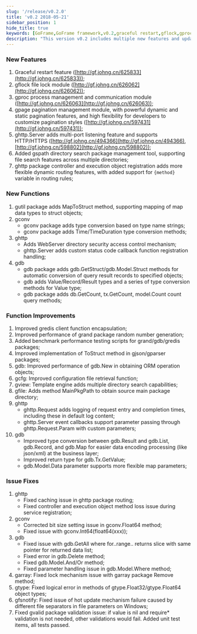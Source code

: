 ```yaml
---
slug: '/release/v0.2.0'
title: 'v0.2 2018-05-21'
sidebar_position: 1
hide_title: true
keywords: [GoFrame,GoFrame framework,v0.2,graceful restart,gflock,gproc,gpage,ghttp,gdb,function improvement]
description: "This version v0.2 includes multiple new features and updates, such as the graceful restart feature for the GoFrame framework, the gflock file lock module, the gproc process management module, and the powerful gpage pagination management module. Additionally, new features include multi-port listening for ghttp.Server and the gspath directory search tool. Function improvements cover enhanced gredis client, performance optimization of gdb methods, and enhanced request logging in the ghttp package. Various issue fixes ensure the stability and reliability of the GoFrame framework."
---
```


### New Features

1. Graceful restart feature ([http://gf.johng.cn/625833](http://gf.johng.cn/625833));
2. gflock file lock module ([http://gf.johng.cn/626062](http://gf.johng.cn/626062));
3. gproc process management and communication module ([http://gf.johng.cn/626063](http://gf.johng.cn/626063));
4. gpage pagination management module, with powerful dynamic and static pagination features, and high flexibility for developers to customize pagination styles ([http://gf.johng.cn/597431](http://gf.johng.cn/597431));
5. ghttp.Server adds multi-port listening feature and supports HTTP/HTTPS ([http://gf.johng.cn/494366](http://gf.johng.cn/494366), [http://gf.johng.cn/598802](http://gf.johng.cn/598802));
6. Added gspath directory search package management tool, supporting file search features across multiple directories;
7. ghttp package controller and execution object registration adds more flexible dynamic routing features, with added support for `{method}` variable in routing rules;

### New Functions

1. gutil package adds MapToStruct method, supporting mapping of map data types to struct objects;
2. gconv
   - gconv package adds type conversion based on type name strings;
   - gconv package adds Time/TimeDuration type conversion methods;
3. ghttp
   - Adds WebServer directory security access control mechanism;
   - ghttp.Server adds custom status code callback function registration handling;
4. gdb
   - gdb package adds gdb.GetStruct/gdb.Model.Struct methods for automatic conversion of query result records to specified objects;
   - gdb adds Value/Record/Result types and a series of type conversion methods for Value type;
   - gdb package adds db.GetCount, tx.GetCount, model.Count count query methods;

### Function Improvements

1. Improved gredis client function encapsulation;
2. Improved performance of grand package random number generation;
3. Added benchmark performance testing scripts for grand/gdb/gredis packages;
4. Improved implementation of ToStruct method in gjson/gparser packages;
5. gdb: Improved performance of gdb.New in obtaining ORM operation objects;
6. gcfg: Improved configuration file retrieval function;
7. gview: Template engine adds multiple directory search capabilities;
8. gfile: Adds method MainPkgPath to obtain source main package directory;
9. ghttp
    - ghttp.Request adds logging of request entry and completion times, including these in default log content;
    - ghttp.Server event callbacks support parameter passing through ghttp.Request.Param with custom parameters;
10. gdb
    - Improved type conversion between gdb.Result and gdb.List, gdb.Record, and gdb.Map for easier data encoding processing (like json/xml) at the business layer;
    - Improved return type for gdb.Tx.GetValue;
    - gdb.Model.Data parameter supports more flexible map parameters;

### Issue Fixes

1. ghttp
   - Fixed caching issue in ghttp package routing;
   - Fixed controller and execution object method loss issue during service registration;
2. gconv
   - Corrected bit size setting issue in gconv.Float64 method;
   - Fixed issue with gconv.Int64(float64(xxx));
3. gdb
   - Fixed issue with gdb.GetAll where for..range.. returns slice with same pointer for returned data list;
   - Fixed error in gdb.Delete method;
   - Fixed gdb.Model.And/Or method;
   - Fixed parameter handling issue in gdb.Model.Where method;
4. garray: Fixed lock mechanism issue with garray package Remove method;
5. gtype: Fixed logical error in methods of gtype.Float32/gtype.Float64 object types;
6. gfsnotify: Fixed issue of hot update mechanism failure caused by different file separators in file parameters on Windows;
7. Fixed gvalid package validation issue: if value is nil and require* validation is not needed, other validations would fail. Added unit test items, all tests passed.